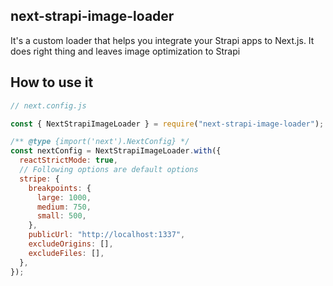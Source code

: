 ## next-strapi-image-loader

It's a custom loader that helps you integrate your Strapi apps to Next.js. It does right thing and leaves image optimization to Strapi

## How to use it

```js
// next.config.js

const { NextStrapiImageLoader } = require("next-strapi-image-loader");

/** @type {import('next').NextConfig} */
const nextConfig = NextStrapiImageLoader.with({
  reactStrictMode: true,
  // Following options are default options
  stripe: {
    breakpoints: {
      large: 1000,
      medium: 750,
      small: 500,
    },
    publicUrl: "http://localhost:1337",
    excludeOrigins: [],
    excludeFiles: [],
  },
});
```
